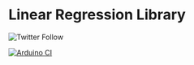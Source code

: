 # Linear Regression Library












![Twitter Follow](https://img.shields.io/twitter/follow/gunceakkoyun?label=Follow&style=social)

[![Arduino CI](https://github.com/akkoyun/LinearRegression/workflows/Arduino%20CI/badge.svg)](https://github.com/marketplace/actions/arduino_ci)
